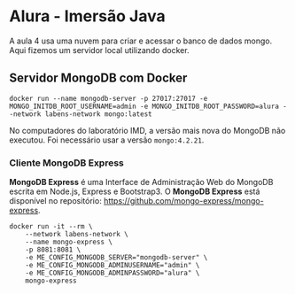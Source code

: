 # Alura - Imersão Java

A aula 4 usa uma nuvem para criar e acessar o banco de dados mongo. Aqui fizemos um servidor local utilizando docker.

## Servidor MongoDB com Docker

```docker
docker run --name mongodb-server -p 27017:27017 -e MONGO_INITDB_ROOT_USERNAME=admin -e MONGO_INITDB_ROOT_PASSWORD=alura --network labens-network mongo:latest
```

No computadores do laboratório IMD, a versão mais nova do MongoDB não executou. Foi necessário usar a versão `mongo:4.2.21`.

### Cliente MongoDB Express

**MongoDB Express** é uma Interface de Administração Web do MongoDB escrita em Node.js, Express e Bootstrap3. O **MongoDB Express** está disponível no repositório: https://github.com/mongo-express/mongo-express.

```docker
docker run -it --rm \
    --network labens-network \
    --name mongo-express \
    -p 8081:8081 \
    -e ME_CONFIG_MONGODB_SERVER="mongodb-server" \
    -e ME_CONFIG_MONGODB_ADMINUSERNAME="admin" \
    -e ME_CONFIG_MONGODB_ADMINPASSWORD="alura" \
    mongo-express
```
